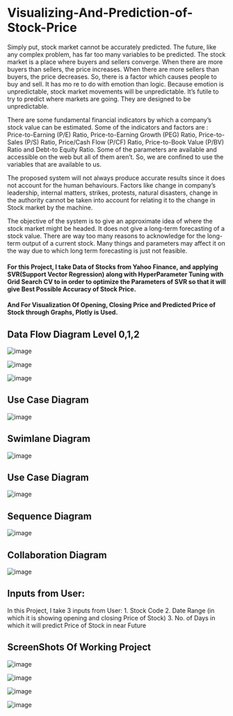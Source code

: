 # Visualizing-And-Prediction-of-Stock-Price

Simply put, stock market cannot be accurately predicted. The future, like any complex problem, has far too many variables to be predicted. The stock market is a place where buyers and sellers converge. When there are more buyers than sellers, the price increases. When there are more sellers than buyers, the price decreases. So, there is a factor which causes people to buy and sell. It has mo re to do with emotion than logic. Because emotion is unpredictable, stock market movements will be unpredictable. It’s futile to try to predict where markets are going. They are designed to be unpredictable.

There are some fundamental financial indicators by which a company’s stock value can be estimated. Some of the indicators and factors are : Price-to-Earning (P/E) Ratio, Price-to-Earning Growth (PEG) Ratio, Price-to-Sales (P/S) Ratio,
Price/Cash Flow (P/CF) Ratio, Price-to-Book Value (P/BV) Ratio and Debt-to Equity Ratio. Some of the parameters are available and accessible on the web but all of them aren’t. So, we are confined to use the variables that are available to us.

The proposed system will not always produce accurate results since it does not account for the human behaviours. Factors like change in company’s leadership, internal matters, strikes, protests, natural disasters, change in the authority cannot be taken into account for relating it to the change in Stock market by the machine.

The objective of the system is to give an approximate idea of where the stock market might be headed. It does not give a long-term forecasting of a stock value. There are way too many reasons to acknowledge for the long-term output of a current stock.
Many things and parameters may affect it on the way due to which long term forecasting is just not feasible.

#### For this Project, I take Data of Stocks from Yahoo Finance, and applying SVR(Support Vector Regression) along with HyperParameter Tuning with Grid Search CV to in order to optimize the Parameters of SVR so that it will give Best Possible Accuracy of Stock Price.
#### And For Visualization Of Opening, Closing Price and Predicted Price of Stock through Graphs, Plotly is Used.
## Data Flow Diagram Level 0,1,2
![image](https://user-images.githubusercontent.com/72342649/215038264-06ae0e59-e073-4826-9cca-c77d4680d2be.png)

![image](https://user-images.githubusercontent.com/72342649/215037930-f9b7593b-7de7-4938-8b51-3064aec4417a.png)

![image](https://user-images.githubusercontent.com/72342649/215037953-b21da70d-1436-445b-bee0-db378ad92953.png)

## Use Case Diagram
![image](https://user-images.githubusercontent.com/72342649/215037413-59063248-5f32-482e-9d2c-71607396c5aa.png)

## Swimlane Diagram
![image](https://user-images.githubusercontent.com/72342649/215037650-6c3bb639-a54c-488c-b6b2-f3bebb07ead5.png)

## Use Case Diagram
![image](https://user-images.githubusercontent.com/72342649/215039008-55fd8256-5d80-42b5-917a-c79f6043ed5b.png)

## Sequence Diagram
![image](https://user-images.githubusercontent.com/72342649/215039088-4715460e-ee20-46cc-8133-0b220d8d8319.png)

## Collaboration Diagram
![image](https://user-images.githubusercontent.com/72342649/215039162-a110d9fe-94fb-4dd2-bd37-671ef604216a.png)

## Inputs from User:
In this Project, I take 3 inputs from User:
                      1. Stock Code
                      2. Date Range (in which it is showing opening and closing Price of Stock)
                      3. No. of Days in which it will predict Price of Stock in near Future
                      
## ScreenShots Of Working Project
![image](https://user-images.githubusercontent.com/72342649/215039507-a4965cc8-f71b-4bb9-a312-98c5b85ddfae.png)

![image](https://user-images.githubusercontent.com/72342649/215039581-30512775-cae4-4e05-966f-6d6ce8774c90.png)

![image](https://user-images.githubusercontent.com/72342649/215039610-96de3eb2-342d-4d2c-b5f1-39bf88bdf976.png)

![image](https://user-images.githubusercontent.com/72342649/215039716-79533d13-5575-43f1-b8de-f9d0e4ccd49c.png)



